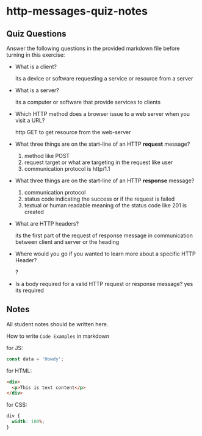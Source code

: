 # http-messages-quiz-notes

## Quiz Questions

Answer the following questions in the provided markdown file before turning in this exercise:

- What is a client?

  its a device or software requesting a service or resource from a server

- What is a server?

  its a computer or software that provide services to clients

- Which HTTP method does a browser issue to a web server when you visit a URL?

  http GET to get resource from the web-server

- What three things are on the start-line of an HTTP **request** message?

  <method> <request target> <protocol>

  1. method like POST
  2. request target or what are targeting in the request like user
  3. communication protocol is http/1.1

- What three things are on the start-line of an HTTP **response** message?

  <protocol> <status code> <status text>

  1. communication protocol
  2. status code indicating the success or if the request is failed
  3. textual or human readable meaning of the status code like 201 is created

- What are HTTP headers?

  its the first part of the request of response message in communication between
  client and server or the heading

- Where would you go if you wanted to learn more about a specific HTTP Header?

  ?

- Is a body required for a valid HTTP request or response message?
  yes its required

## Notes

All student notes should be written here.

How to write `Code Examples` in markdown

for JS:

```javascript
const data = 'Howdy';
```

for HTML:

```html
<div>
  <p>This is text content</p>
</div>
```

for CSS:

```css
div {
  width: 100%;
}
```
